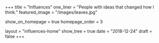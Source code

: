+++
title = "Influences"
one_liner = "People with ideas that changed how I think."
featured_image = "/images/leaves.jpg"

show_on_homepage = true
homepage_order = 3

layout = "influences-home"
show_tree = true
date = "2018-12-24"
draft = false
+++
